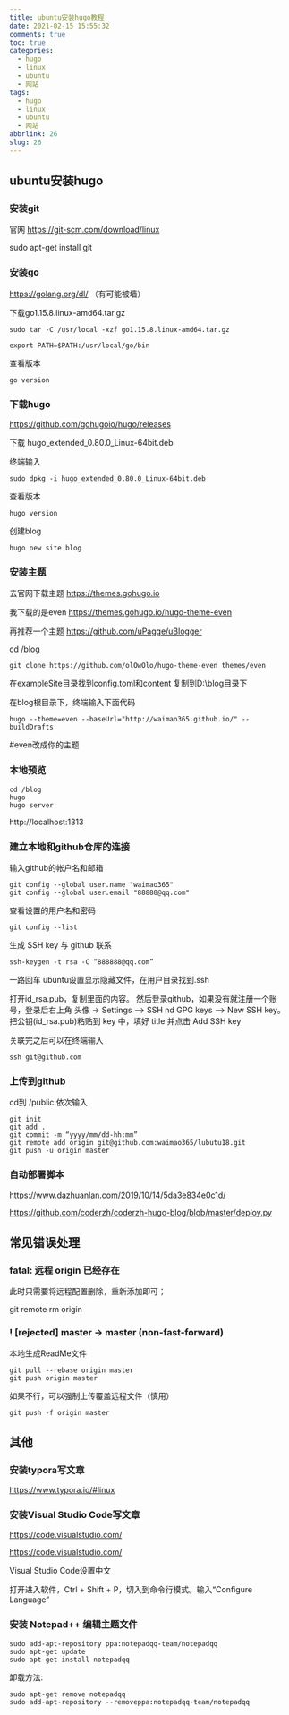 ```yaml
---
title: ubuntu安装hugo教程
date: 2021-02-15 15:55:32
comments: true
toc: true
categories:
  - hugo
  - linux
  - ubuntu
  - 网站
tags:
  - hugo
  - linux
  - ubuntu
  - 网站
abbrlink: 26
slug: 26
---
```


## ubuntu安装hugo

### 安装git

官网 https://git-scm.com/download/linux

sudo apt-get install git

### 安装go

https://golang.org/dl/     （有可能被墙）

下载go1.15.8.linux-amd64.tar.gz

```
sudo tar -C /usr/local -xzf go1.15.8.linux-amd64.tar.gz
```

```
export PATH=$PATH:/usr/local/go/bin
```

查看版本

```
go version
```

###  下载hugo

https://github.com/gohugoio/hugo/releases

下载 hugo_extended_0.80.0_Linux-64bit.deb

终端输入

```
sudo dpkg -i hugo_extended_0.80.0_Linux-64bit.deb
```

查看版本

```
hugo version
```

创建blog

```
hugo new site blog
```

### 安装主题

去官网下载主题 https://themes.gohugo.io

我下载的是even https://themes.gohugo.io/hugo-theme-even

再推荐一个主题 https://github.com/uPagge/uBlogger

cd /blog

```
git clone https://github.com/olOwOlo/hugo-theme-even themes/even
```



在exampleSite目录找到config.toml和content 复制到D:\blog目录下

在blog根目录下，终端输入下面代码   

```
hugo --theme=even --baseUrl="http://waimao365.github.io/" --buildDrafts
```

#even改成你的主题

### 本地预览

```
cd /blog
hugo
hugo server
```

 http://localhost:1313

### 建立本地和github仓库的连接

输入github的帐户名和邮箱

```
git config --global user.name "waimao365"
git config --global user.email "88888@qq.com"
```


查看设置的用户名和密码

```
git config --list
```

生成 SSH key 与 github 联系

```
ssh-keygen -t rsa -C “888888@qq.com”
```

一路回车  ubuntu设置显示隐藏文件，在用户目录找到.ssh 

打开id_rsa.pub，复制里面的内容。 然后登录github，如果没有就注册一个账号，登录后右上角 头像 -> Settings —> SSH nd GPG keys —> New SSH key。把公钥(id_rsa.pub)粘贴到 key 中，填好 title 并点击 Add SSH key

关联完之后可以在终端输入

```
ssh git@github.com
```

###  

### 上传到github

 cd到 /public
依次输入

```
git init
git add .
git commit -m “yyyy/mm/dd-hh:mm”
git remote add origin git@github.com:waimao365/lubutu18.git
git push -u origin master
```



### 自动部署脚本

https://www.dazhuanlan.com/2019/10/14/5da3e834e0c1d/

https://github.com/coderzh/coderzh-hugo-blog/blob/master/deploy.py

## 常见错误处理



### fatal: 远程 origin 已经存在

此时只需要将远程配置删除，重新添加即可；

git remote rm origin

### ! [rejected]        master -> master (non-fast-forward)

本地生成ReadMe文件

```
git pull --rebase origin master 
git push origin master
```

如果不行，可以强制上传覆盖远程文件（慎用）

```
git push -f origin master
```

## 其他

###  安装typora写文章

https://www.typora.io/#linux

###  安装Visual Studio Code写文章

https://code.visualstudio.com/

https://code.visualstudio.com/

Visual Studio Code设置中文

打开进入软件，Ctrl + Shift + P，切入到命令行模式。输入“Configure Language”  

### 安装 Notepad++ 编辑主题文件

```
sudo add-apt-repository ppa:notepadqq-team/notepadqq
sudo apt-get update
sudo apt-get install notepadqq
```

卸载方法:

```
sudo apt-get remove notepadqq
sudo add-apt-repository --removeppa:notepadqq-team/notepadqq
```


